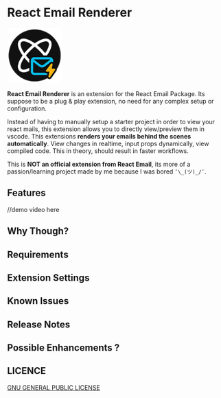 # React Email Renderer
![LOGO](./assets/logo.png)

**React Email Renderer** is an extension for the React Email Package. Its suppose to be a plug & play extension, no need for any complex setup or configuration.

Instead of having to manually setup a starter project in order to view your react mails, this extension allows you to directly view/preview them in vscode. This extensions **renders your emails behind the scenes automatically**. 
View changes in realtime, input props dynamically, view compiled code. This in theory, should result in faster workflows. 

This is **NOT an official extension from React Email**, its more of a passion/learning project made by me because I was bored `¯\_(ツ)_/¯`.

## Features


//demo video here

## Why Though?


## Requirements



## Extension Settings


## Known Issues



## Release Notes



## Possible Enhancements ?


## LICENCE

[GNU GENERAL PUBLIC LICENSE](LICENSE)